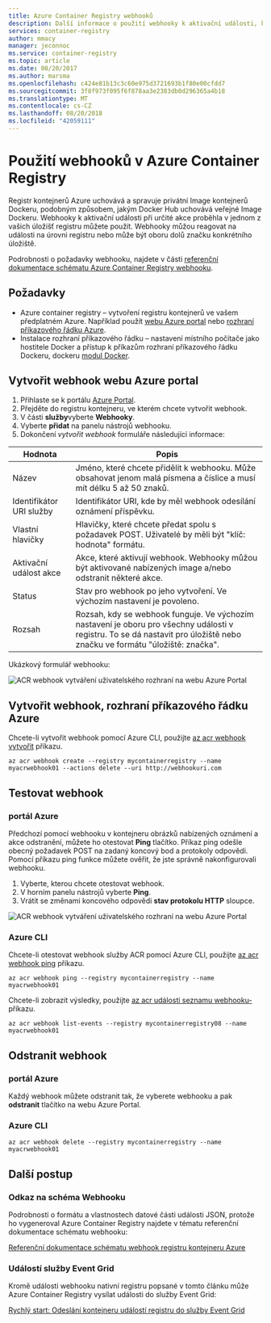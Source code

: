 ```yaml
---
title: Azure Container Registry webhooků
description: Další informace o použití webhooky k aktivační události, když dojde k určité akce v úložištích registru.
services: container-registry
author: mmacy
manager: jeconnoc
ms.service: container-registry
ms.topic: article
ms.date: 08/20/2017
ms.author: marsma
ms.openlocfilehash: c424e81b13c3c60e975d3721693b1f80e00cfdd7
ms.sourcegitcommit: 3f8f973f095f6f878aa3e2383db0d296365a4b18
ms.translationtype: MT
ms.contentlocale: cs-CZ
ms.lasthandoff: 08/20/2018
ms.locfileid: "42059111"
---
```

# <a name="using-azure-container-registry-webhooks"></a>Použití webhooků v Azure Container Registry

Registr kontejnerů Azure uchovává a spravuje privátní Image kontejnerů Dockeru, podobným způsobem, jakým Docker Hub uchovává veřejné Image Dockeru. Webhooky k aktivační události při určité akce proběhla v jednom z vašich úložišť registru můžete použít. Webhooky můžou reagovat na události na úrovni registru nebo může být oboru dolů značku konkrétního úložiště.

Podrobnosti o požadavky webhooku, najdete v části [referenční dokumentace schématu Azure Container Registry webhooku](container-registry-webhook-reference.md).

## <a name="prerequisites"></a>Požadavky

* Azure container registry – vytvoření registru kontejnerů ve vašem předplatném Azure. Například použít [webu Azure portal](container-registry-get-started-portal.md) nebo [rozhraní příkazového řádku Azure](container-registry-get-started-azure-cli.md).
* Instalace rozhraní příkazového řádku – nastavení místního počítače jako hostitele Docker a přístup k příkazům rozhraní příkazového řádku Dockeru, dockeru [modul Docker](https://docs.docker.com/engine/installation/).

## <a name="create-webhook-azure-portal"></a>Vytvořit webhook webu Azure portal

1. Přihlaste se k portálu [Azure Portal](https://portal.azure.com).
1. Přejděte do registru kontejneru, ve kterém chcete vytvořit webhook.
1. V části **služby**vyberte **Webhooky**.
1. Vyberte **přidat** na panelu nástrojů webhooku.
1. Dokončení *vytvořit webhook* formuláře následující informace:

| Hodnota | Popis |
|---|---|
| Název | Jméno, které chcete přidělit k webhooku. Může obsahovat jenom malá písmena a číslice a musí mít délku 5 až 50 znaků. |
| Identifikátor URI služby | Identifikátor URI, kde by měl webhook odesílání oznámení příspěvku. |
| Vlastní hlavičky | Hlavičky, které chcete předat spolu s požadavek POST. Uživatelé by měli být "klíč: hodnota" formátu. |
| Aktivační událost akce | Akce, které aktivují webhook. Webhooky můžou být aktivované nabízených image a/nebo odstranit některé akce. |
| Status | Stav pro webhook po jeho vytvoření. Ve výchozím nastavení je povoleno. |
| Rozsah | Rozsah, kdy se webhook funguje. Ve výchozím nastavení je oboru pro všechny události v registru. To se dá nastavit pro úložiště nebo značku ve formátu "úložiště: značka". |

Ukázkový formulář webhooku:

![ACR webhook vytváření uživatelského rozhraní na webu Azure Portal](./media/container-registry-webhook/webhook.png)

## <a name="create-webhook-azure-cli"></a>Vytvořit webhook, rozhraní příkazového řádku Azure

Chcete-li vytvořit webhook pomocí Azure CLI, použijte [az acr webhook vytvořit](/cli/azure/acr/webhook#az-acr-webhook-create) příkazu.

```azurecli-interactive
az acr webhook create --registry mycontainerregistry --name myacrwebhook01 --actions delete --uri http://webhookuri.com
```

## <a name="test-webhook"></a>Testovat webhook

### <a name="azure-portal"></a>portál Azure

Předchozí pomocí webhooku v kontejneru obrázků nabízených oznámení a akce odstranění, můžete ho otestovat **Ping** tlačítko. Příkaz ping odešle obecný požadavek POST na zadaný koncový bod a protokoly odpovědi. Pomocí příkazu ping funkce můžete ověřit, že jste správně nakonfigurovali webhooku.

1. Vyberte, kterou chcete otestovat webhook.
2. V horním panelu nástrojů vyberte **Ping**.
3. Vrátit se změnami koncového odpovědi **stav protokolu HTTP** sloupce.

![ACR webhook vytváření uživatelského rozhraní na webu Azure Portal](./media/container-registry-webhook/webhook-02.png)

### <a name="azure-cli"></a>Azure CLI

Chcete-li otestovat webhook služby ACR pomocí Azure CLI, použijte [az acr webhook ping](/cli/azure/acr/webhook#az-acr-webhook-ping) příkazu.

```azurecli-interactive
az acr webhook ping --registry mycontainerregistry --name myacrwebhook01
```

Chcete-li zobrazit výsledky, použijte [az acr události seznamu webhooku-](/cli/azure/acr/webhook#list-events) příkazu.

```azurecli-interactive
az acr webhook list-events --registry mycontainerregistry08 --name myacrwebhook01
```

## <a name="delete-webhook"></a>Odstranit webhook

### <a name="azure-portal"></a>portál Azure

Každý webhook můžete odstranit tak, že vyberete webhooku a pak **odstranit** tlačítko na webu Azure Portal.

### <a name="azure-cli"></a>Azure CLI

```azurecli-interactive
az acr webhook delete --registry mycontainerregistry --name myacrwebhook01
```

## <a name="next-steps"></a>Další postup

### <a name="webhook-schema-reference"></a>Odkaz na schéma Webhooku

Podrobnosti o formátu a vlastnostech datové části události JSON, protože ho vygeneroval Azure Container Registry najdete v tématu referenční dokumentace schématu webhooku:

[Referenční dokumentace schématu webhook registru kontejneru Azure](container-registry-webhook-reference.md)

### <a name="event-grid-events"></a>Událostí služby Event Grid

Kromě události webhooku nativní registru popsané v tomto článku může Azure Container Registry vysílat události do služby Event Grid:

[Rychlý start: Odeslání kontejneru událostí registru do služby Event Grid](container-registry-event-grid-quickstart.md)